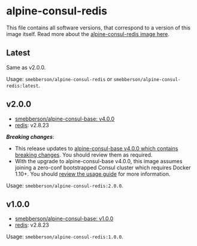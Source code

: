 # alpine-consul-redis

This file contains all software versions, that correspond to a version of this image itself. Read more about the [alpine-consul-redis image here][alpineconsulredis].

## Latest

Same as v2.0.0.

Usage: `smebberson/alpine-consul-redis` or `smebberson/alpine-consul-redis:latest`.

## v2.0.0

- [smebberson/alpine-consul-base: v4.0.0][smebbersonalpineconsulbase400]
- [redis][redis]: v2.8.23

__*Breaking changes*__:

- This release updates to [alpine-consul-base v4.0.0 which contains breaking changes](https://github.com/smebberson/docker-alpine/blob/master/alpine-consul-base/VERSIONS.md#v400). You should review them as required.
- With the upgrade to alpine-consul-base v4.0.0, this image assumes joining a zero-conf bootstrapped Consul cluster which requires Docker 1.10+. You should [review the usage guide](https://github.com/smebberson/docker-alpine/tree/master/alpine-consul#usage) for more information.

Usage: `smebberson/alpine-consul-redis:2.0.0`.

## v1.0.0

- [smebberson/alpine-consul-base: v1.0.0][smebbersonalpineconsulbase100]
- [redis][redis]: v2.8.23

Usage: `smebberson/alpine-consul-redis:1.0.0`.

[redis]: http://redis.io/
[alpineconsulredis]: https://github.com/smebberson/docker-alpine/tree/master/alpine-consul-redis
[smebbersonalpineconsulbase400]: https://github.com/smebberson/docker-alpine/tree/alpine-consul-base-v4.0.0/alpine-consul-base
[smebbersonalpineconsulbase100]: https://github.com/smebberson/docker-alpine/tree/alpine-consul-base-v1.0.0/alpine-consul-base
